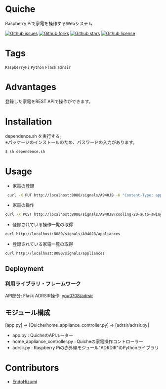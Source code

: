 # Quiche

Raspberry Piで家電を操作するWebシステム

[![Github issues](https://img.shields.io/github/issues/EndoHizumi/Quiche)](https://github.com/EndoHizumi/Quiche/issues)
[![Github forks](https://img.shields.io/github/forks/EndoHizumi/Quiche)](https://github.com/EndoHizumi/Quiche/network/members)
[![Github stars](https://img.shields.io/github/stars/EndoHizumi/Quiche)](https://github.com/EndoHizumi/Quiche/stargazers)
[![Github license](https://img.shields.io/github/license/EndoHizumi/Quiche)](https://github.com/EndoHizumi/Quiche/)

# Tags
`RaspberryPi` `Python` `Flask` `adrsir`

# Advantages
登録した家電をREST APIで操作ができます。

# Installation
dependence.sh を実行する。  
※パッケージのインストールのため、パスワードの入力があります。  
 
```bash
$ sh dependence.sh
```

# Usage
- 家電の登録
```bash
 curl -X PUT http://localhost:8080/signals/A940JB -H "Content-Type: application/json" --data '{"type":"ir", "button_no_list":"[0]", "action_names":"['cooling-20-auto-swing']"}'
```

- 家電の操作
```bash
curl -X POST http://localhost:8080/signals/A940JB/cooling-20-auto-swing
```

- 登録されている操作一覧の取得
```bash
curl http://localhost:8080/signals/A940JB/appliances
```

- 登録されている家電一覧の取得
```bash
curl http://localhost:8080/signals/appliances

```

## Deployment

### 利用ライブラリ・フレームワーク

API部分: Flask
ADRSIR操作: [you0708/adrsir](https://github.com/you0708/adrsir)

## モジュール構成

 [app.py] -> [Quiche/home_appliance_controller.py] -> [adrsir/adrsir.py] 

- app.py : QuicheのAPIルーター
- home_appliance_controller.py : Quicheの家電操作コントローラー
- adrsir.py : Raspberry Piの赤外線モジュール"ADRDIR"のPythonライブラリ

# Contributors
- [EndoHizumi](https://github.com/EndoHizumi)

